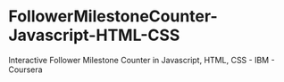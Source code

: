 # FollowerMilestoneCounter-Javascript-HTML-CSS
Interactive Follower Milestone Counter in Javascript, HTML, CSS - IBM - Coursera
